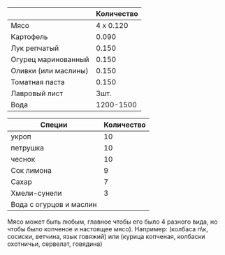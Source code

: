 
|                      | Количество |
| -------------------- | ---------- |
| Мясо                 | 4 х 0.120  |
| Картофель            | 0.090      |
| Лук репчатый         | 0.150      |
| Огурец маринованный  | 0.150      |
| Оливки (или маслины) | 0.150      |
| Томатная паста       | 0.150      |
| Лавровый лист        | 3шт.       |
| Вода                 | 1200-1500  |

| Специи                  | Количество |
| ----------------------- | ---------- |
| укроп                   | 10         |
| петрушка                | 10         |
| чеснок                  | 10         |
| Сок лимона              | 9          |
| Сахар                   | 7          |
| Хмели-сунели            | 3          |
| Вода с огурцов и маслин |            |
Мясо может быть любым, главное чтобы его было 4 разного вида, но чтобы было копченое и настоящее мясо). Например: (колбаса п\к, сосиски, ветчина, язык говяжий) или (курица копченая, колбаски охотничьи, сервелат, говядина)